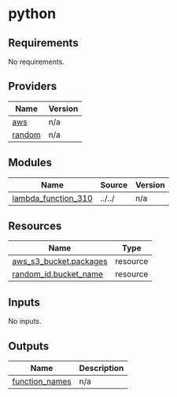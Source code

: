 # python

<!-- BEGINNING OF PRE-COMMIT-TERRAFORM DOCS HOOK -->
## Requirements

No requirements.

## Providers

| Name | Version |
|------|---------|
| <a name="provider_aws"></a> [aws](#provider\_aws) | n/a |
| <a name="provider_random"></a> [random](#provider\_random) | n/a |

## Modules

| Name | Source | Version |
|------|--------|---------|
| <a name="module_lambda_function_310"></a> [lambda\_function\_310](#module\_lambda\_function\_310) | ../../ | n/a |

## Resources

| Name | Type |
|------|------|
| [aws_s3_bucket.packages](https://registry.terraform.io/providers/hashicorp/aws/latest/docs/resources/s3_bucket) | resource |
| [random_id.bucket_name](https://registry.terraform.io/providers/hashicorp/random/latest/docs/resources/id) | resource |

## Inputs

No inputs.

## Outputs

| Name | Description |
|------|-------------|
| <a name="output_function_names"></a> [function\_names](#output\_function\_names) | n/a |
<!-- END OF PRE-COMMIT-TERRAFORM DOCS HOOK -->
